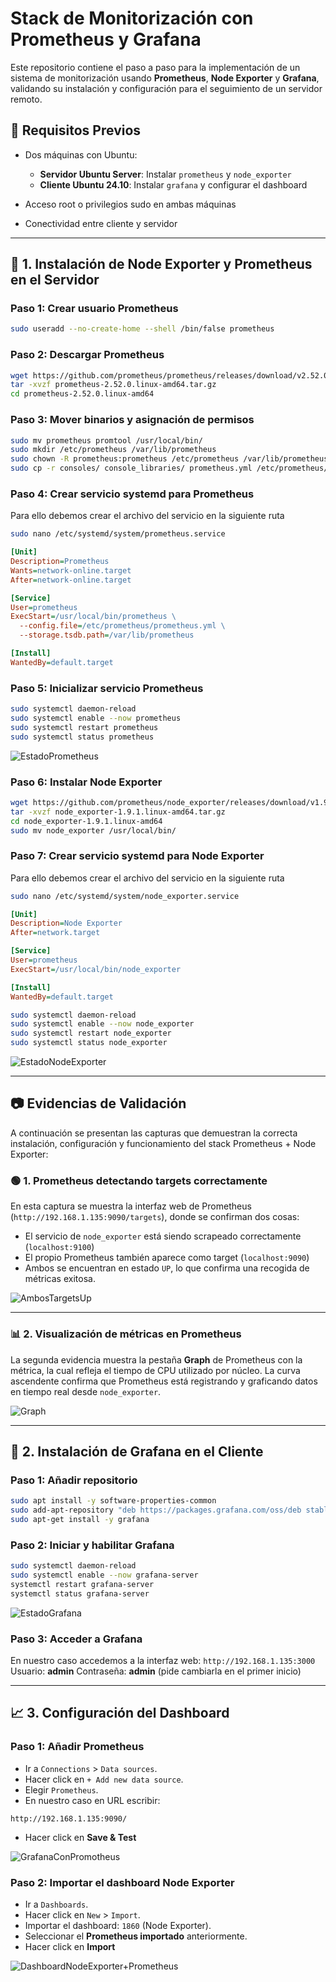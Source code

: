 # Stack de Monitorización con Prometheus y Grafana

Este repositorio contiene el paso a paso para la implementación de un sistema de monitorización usando **Prometheus**, **Node Exporter** y **Grafana**, validando su instalación y configuración para el seguimiento de un servidor remoto.

## 📌 Requisitos Previos

- Dos máquinas con Ubuntu:
  - **Servidor Ubuntu Server**: Instalar `prometheus` y `node_exporter`
  - **Cliente Ubuntu 24.10**: Instalar `grafana` y configurar el dashboard

- Acceso root o privilegios sudo en ambas máquinas
- Conectividad entre cliente y servidor

---

## 🔧 1. Instalación de Node Exporter y Prometheus en el Servidor

### Paso 1: Crear usuario Prometheus
```bash
sudo useradd --no-create-home --shell /bin/false prometheus
```

### Paso 2: Descargar Prometheus
```bash
wget https://github.com/prometheus/prometheus/releases/download/v2.52.0/prometheus-2.52.0.linux-amd64.tar.gz
tar -xvzf prometheus-2.52.0.linux-amd64.tar.gz
cd prometheus-2.52.0.linux-amd64
```

### Paso 3: Mover binarios y asignación de permisos
```bash
sudo mv prometheus promtool /usr/local/bin/
sudo mkdir /etc/prometheus /var/lib/prometheus
sudo chown -R prometheus:prometheus /etc/prometheus /var/lib/prometheus
sudo cp -r consoles/ console_libraries/ prometheus.yml /etc/prometheus/
```

### Paso 4: Crear servicio systemd para Prometheus 

Para ello debemos crear el archivo del servicio en la siguiente ruta 
```bash
sudo nano /etc/systemd/system/prometheus.service
```

```ini
[Unit]
Description=Prometheus
Wants=network-online.target
After=network-online.target

[Service]
User=prometheus
ExecStart=/usr/local/bin/prometheus \
  --config.file=/etc/prometheus/prometheus.yml \
  --storage.tsdb.path=/var/lib/prometheus

[Install]
WantedBy=default.target
```

### Paso 5: Inicializar servicio Prometheus
```bash
sudo systemctl daemon-reload
sudo systemctl enable --now prometheus
sudo systemctl restart prometheus
sudo systemctl status prometheus
```

![EstadoPrometheus](assets/EstadoPrometheus.png) 

### Paso 6: Instalar Node Exporter
```bash
wget https://github.com/prometheus/node_exporter/releases/download/v1.9.1/node_exporter-1.9.1.linux-amd64.tar.gz
tar -xvzf node_exporter-1.9.1.linux-amd64.tar.gz
cd node_exporter-1.9.1.linux-amd64
sudo mv node_exporter /usr/local/bin/
```

### Paso 7: Crear servicio systemd para Node Exporter 

Para ello debemos crear el archivo del servicio en la siguiente ruta 
```bash
sudo nano /etc/systemd/system/node_exporter.service
```

```ini
[Unit]
Description=Node Exporter
After=network.target

[Service]
User=prometheus
ExecStart=/usr/local/bin/node_exporter

[Install]
WantedBy=default.target
```

```bash
sudo systemctl daemon-reload
sudo systemctl enable --now node_exporter
sudo systemctl restart node_exporter
sudo systemctl status node_exporter
```

![EstadoNodeExporter](assets/EstadoNodeExporter.png) 

---

## 📷 Evidencias de Validación 

A continuación se presentan las capturas que demuestran la correcta instalación, configuración y funcionamiento del stack Prometheus + Node Exporter:


### 🟢 1. Prometheus detectando targets correctamente

En esta captura se muestra la interfaz web de Prometheus (`http://192.168.1.135:9090/targets`), donde se confirman dos cosas:

- El servicio de `node_exporter` está siendo scrapeado correctamente (`localhost:9100`)
- El propio Prometheus también aparece como target (`localhost:9090`)
- Ambos se encuentran en estado `UP`, lo que confirma una recogida de métricas exitosa.

![AmbosTargetsUp](assets/AmbosTargetsUp.png) 

---

### 📊 2. Visualización de métricas en Prometheus

La segunda evidencia muestra la pestaña **Graph** de Prometheus con la métrica, la cual refleja el tiempo de CPU utilizado por núcleo. La curva ascendente confirma que Prometheus está registrando y graficando datos en tiempo real desde `node_exporter`. 

![Graph](assets/Graph.png) 

--- 


## 🧭 2. Instalación de Grafana en el Cliente

### Paso 1: Añadir repositorio
```bash
sudo apt install -y software-properties-common
sudo add-apt-repository "deb https://packages.grafana.com/oss/deb stable main"
sudo apt-get install -y grafana
```

### Paso 2: Iniciar y habilitar Grafana
```bash
sudo systemctl daemon-reload
sudo systemctl enable --now grafana-server
systemctl restart grafana-server
systemctl status grafana-server
```

![EstadoGrafana](assets/EstadoGrafana.png) 


### Paso 3: Acceder a Grafana

En nuestro caso accedemos a la interfaz web: `http://192.168.1.135:3000`
Usuario: **admin**
Contraseña: **admin** (pide cambiarla en el primer inicio)

---

## 📈 3. Configuración del Dashboard

### Paso 1: Añadir Prometheus

- Ir a `Connections` > `Data sources`.
- Hacer click en `+ Add new data source`.
- Elegir `Prometheus`.
- En nuestro caso en URL escribir:
```arduino
http://192.168.1.135:9090/
```
- Hacer click en **Save & Test**

![GrafanaConPromotheus](assets/GrafanaConPromotheus.png) 

### Paso 2: Importar el dashboard Node Exporter 

- Ir a `Dashboards`.
- Hacer click en `New` > `Import`.
- Importar el dashboard: `1860` (Node Exporter).
- Seleccionar el **Prometheus importado** anteriormente.
- Hacer click en **Import**

![DashboardNodeExporter+Prometheus](assets/DashboardNodeExporter+Prometheus.png) 










